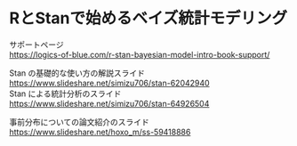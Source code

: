 #  RとStanで始めるベイズ統計モデリング
サポートページ  
https://logics-of-blue.com/r-stan-bayesian-model-intro-book-support/  
  
Stan の基礎的な使い方の解説スライド  
https://www.slideshare.net/simizu706/stan-62042940  
Stan による統計分析のスライド  
https://www.slideshare.net/simizu706/stan-64926504  

事前分布についての論文紹介のスライド  
https://www.slideshare.net/hoxo_m/ss-59418886  

